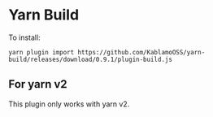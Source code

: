 # Yarn Build

To install:

```
yarn plugin import https://github.com/KablamoOSS/yarn-build/releases/download/0.9.1/plugin-build.js
```

## For yarn v2

This plugin only works with yarn v2.
